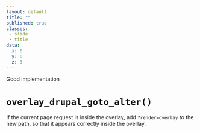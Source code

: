 ```yaml
---
layout: default
title: ""
published: true
classes:
 - slide
 - title
data:
  x: 0
  y: 0
  z: 3
---
```


<div class="section-label">Good implementation</div>
<h1><code>overlay_drupal_goto_alter()</code></h1>

If the current page request is inside the overlay, add 
<code style="white-space: nowrap;">?render=overlay</code>
to the new path, so that it appears correctly inside the overlay.



